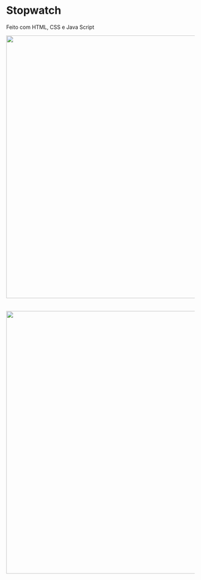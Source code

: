 <h1> Stopwatch</h1>
<p>Feito com HTML, CSS e Java Script</p>

<div align='center'> 
  <img src='https://user-images.githubusercontent.com/90457607/156931478-96fc6ec1-03d8-43c8-8897-350e1ef065fc.gif' width=700px ><br><br><br>
  <img src='https://user-images.githubusercontent.com/90457607/156931696-6291a109-2beb-44ca-8602-eef3e8fd2a5c.png' width='700px'>
</div>
